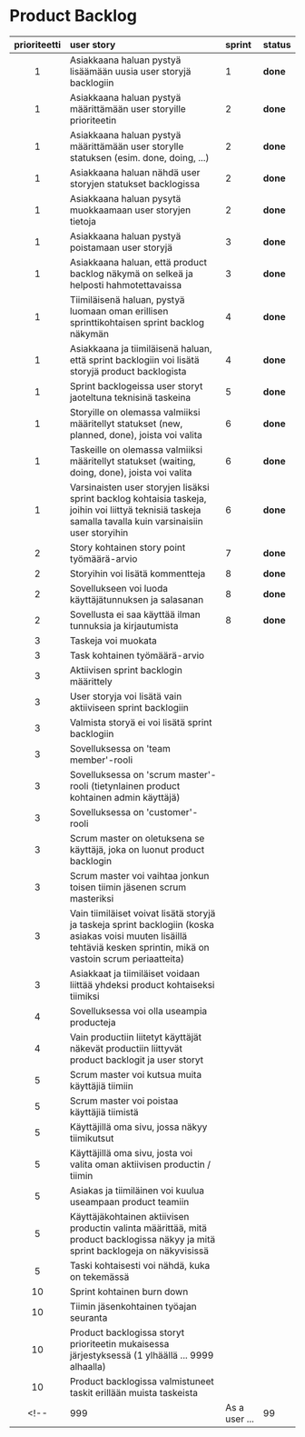 # Product Backlog

| prioriteetti | user story | sprint | status |
| :-----------:|:-----------| :------| :------|
|     1        | Asiakkaana haluan pystyä lisäämään uusia user storyjä backlogiin |     1  | **done** |
|     1        | Asiakkaana haluan pystyä määrittämään user storyille prioriteetin |     2  | **done** |
|     1        | Asiakkaana haluan pystyä määrittämään user storylle statuksen (esim. done, doing, ...) |   2    | **done** |
|     1        | Asiakkaana haluan nähdä user storyjen statukset backlogissa |   2    | **done** |
|     1        | Asiakkaana haluan pysytä muokkaamaan user storyjen tietoja |   2    | **done** |
|     1        | Asiakkaana haluan pystyä poistamaan user storyjä |   3    | **done** |
|     1        | Asiakkaana haluan, että product backlog näkymä on selkeä ja helposti hahmotettavaissa |   3    | **done** |
|     1        | Tiimiläisenä haluan, pystyä luomaan oman erillisen sprinttikohtaisen sprint backlog näkymän |    4   | **done** |
|     1        | Asiakkaana ja tiimiläisenä haluan, että sprint backlogiin voi lisätä storyjä product backlogista |  4   | **done** |
|     1        | Sprint backlogeissa user storyt jaoteltuna teknisinä taskeina |     5  |  **done**  |
|     1        | Storyille on olemassa valmiiksi määritellyt statukset (new, planned, done), joista voi valita |     6  |  **done**  |
|     1        | Taskeille on olemassa valmiiksi määritellyt statukset (waiting, doing, done), joista voi valita |     6  |  **done**  |
|     1        | Varsinaisten user storyjen lisäksi sprint backlog kohtaisia taskeja, joihin voi liittyä teknisiä taskeja samalla tavalla kuin varsinaisiin user storyihin |     6  | **done**   |
|    2        | Story kohtainen story point työmäärä-arvio |   7   | **done** |
|    2        | Storyihin voi lisätä kommentteja |   8   | **done** |
|     2      | Sovellukseen voi luoda käyttäjätunnuksen ja salasanan |   8   | **done** |
|     2      | Sovellusta ei saa käyttää ilman tunnuksia ja kirjautumista |   8   | **done** |
|    3        | Taskeja voi muokata |      |    |
|    3        | Task kohtainen työmäärä-arvio |      |    |
|     3      | Aktiivisen sprint backlogin määrittely |       |    |
|     3      | User storyja voi lisätä vain aktiiviseen sprint backlogiin |      |    |
|     3        | Valmista storyä ei voi lisätä sprint backlogiin |        |       |
|     3      | Sovelluksessa on 'team member'-rooli |        |         |
|     3      | Sovelluksessa on 'scrum master'-rooli (tietynlainen product kohtainen admin käyttäjä) |        |         |
|     3      | Sovelluksessa on 'customer'-rooli |        |         |
|     3      | Scrum master on oletuksena se käyttäjä, joka on luonut product backlogin |        |         |
|     3      | Scrum master voi vaihtaa jonkun toisen tiimin jäsenen scrum masteriksi |        |         |
|     3      | Vain tiimiläiset voivat lisätä storyjä ja taskeja sprint backlogiin (koska asiakas voisi muuten lisäillä tehtäviä kesken sprintin, mikä on vastoin scrum periaatteita) |        |         |
|     3      | Asiakkaat ja tiimiläiset voidaan liittää yhdeksi product kohtaiseksi tiimiksi |        |         |
|     4      | Sovelluksessa voi olla useampia producteja |        |         |
|     4      | Vain productiin liitetyt käyttäjät näkevät productiin liittyvät product backlogit ja user storyt |        |         |
|     5      | Scrum master voi kutsua muita käyttäjiä tiimiin |        |         |
|     5      | Scrum master voi poistaa käyttäjiä tiimistä |        |         |
|     5      | Käyttäjillä oma sivu, jossa näkyy tiimikutsut |        |         |
|     5      | Käyttäjillä oma sivu, josta voi valita oman aktiivisen productin / tiimin |        |         |
|     5      | Asiakas ja tiimiläinen voi kuulua useampaan product teamiin |        |         |
|     5      | Käyttäjäkohtainen aktiivisen productin valinta määrittää, mitä product backlogissa näkyy ja mitä sprint backlogeja on näkyvisissä |        |         |
|    5         | Taski kohtaisesti voi nähdä, kuka on tekemässä |        |        |
|    10        | Sprint kohtainen burn down |        |        |
|    10        | Tiimin jäsenkohtainen työajan seuranta |        |        |
|     10        | Product backlogissa storyt prioriteetin mukaisessa järjestyksessä (1 ylhäällä ... 9999 alhaalla) |        |         |
|     10        | Product backlogissa valmistuneet taskit erillään muista taskeista |        |         |
<!-- | 999 | As a user ...| 99 | ei-aloitettu | -->